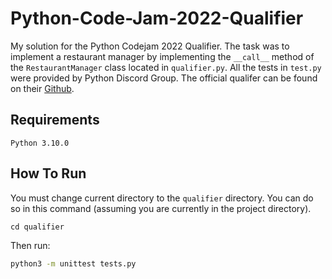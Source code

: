 # Python-Code-Jam-2022-Qualifier
My solution for the Python Codejam 2022 Qualifier. The task was to implement a
restaurant manager by implementing the `__call__` method of the
`RestaurantManager` class located in `qualifier.py`. All the tests in `test.py`
were provided by Python Discord Group. The official qualifer can be found
on their [Github](https://github.com/python-discord/code-jam-qualifier-9/).

## Requirements
```
Python 3.10.0
```

## How To Run
You must change current directory to the `qualifier` directory. You can do so
in this command (assuming you are currently in the project directory).
```
cd qualifier
```
Then run:
```bash
python3 -m unittest tests.py
```